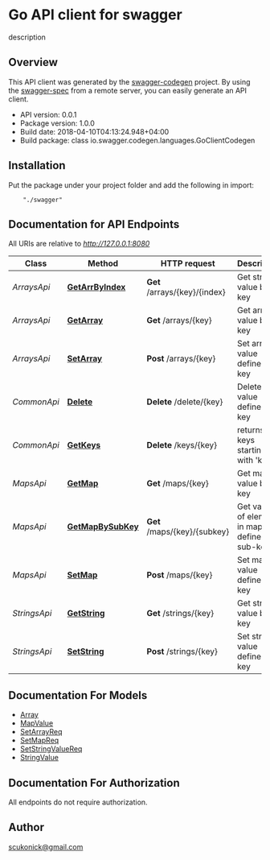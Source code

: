 # Go API client for swagger

description

## Overview
This API client was generated by the [swagger-codegen](https://github.com/swagger-api/swagger-codegen) project.  By using the [swagger-spec](https://github.com/swagger-api/swagger-spec) from a remote server, you can easily generate an API client.

- API version: 0.0.1
- Package version: 1.0.0
- Build date: 2018-04-10T04:13:24.948+04:00
- Build package: class io.swagger.codegen.languages.GoClientCodegen

## Installation
Put the package under your project folder and add the following in import:
```
    "./swagger"
```

## Documentation for API Endpoints

All URIs are relative to *http://127.0.0.1:8080*

Class | Method | HTTP request | Description
------------ | ------------- | ------------- | -------------
*ArraysApi* | [**GetArrByIndex**](docs/ArraysApi.md#getarrbyindex) | **Get** /arrays/{key}/{index} | Get string value by key
*ArraysApi* | [**GetArray**](docs/ArraysApi.md#getarray) | **Get** /arrays/{key} | Get array value by key
*ArraysApi* | [**SetArray**](docs/ArraysApi.md#setarray) | **Post** /arrays/{key} | Set array value defined by key
*CommonApi* | [**Delete**](docs/CommonApi.md#delete) | **Delete** /delete/{key} | Deletes value defined by key
*CommonApi* | [**GetKeys**](docs/CommonApi.md#getkeys) | **Delete** /keys/{key} | returns keys starting with &#39;key&#39;
*MapsApi* | [**GetMap**](docs/MapsApi.md#getmap) | **Get** /maps/{key} | Get map value by key
*MapsApi* | [**GetMapBySubKey**](docs/MapsApi.md#getmapbysubkey) | **Get** /maps/{key}/{subkey} | Get value of element in map defined by sub-key
*MapsApi* | [**SetMap**](docs/MapsApi.md#setmap) | **Post** /maps/{key} | Set map value defined by key
*StringsApi* | [**GetString**](docs/StringsApi.md#getstring) | **Get** /strings/{key} | Get string value by key
*StringsApi* | [**SetString**](docs/StringsApi.md#setstring) | **Post** /strings/{key} | Set string value defined by key


## Documentation For Models

 - [Array](docs/Array.md)
 - [MapValue](docs/MapValue.md)
 - [SetArrayReq](docs/SetArrayReq.md)
 - [SetMapReq](docs/SetMapReq.md)
 - [SetStringValueReq](docs/SetStringValueReq.md)
 - [StringValue](docs/StringValue.md)


## Documentation For Authorization

 All endpoints do not require authorization.


## Author

scukonick@gmail.com

